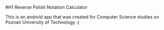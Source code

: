 #H1 Reverse Polish Notation Calculator

This is an android app that was created for Computer Science studies on Poznań University of Technology :)